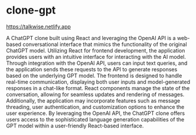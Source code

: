 # clone-gpt
https://talkwise.netlify.app



A ChatGPT clone built using React and leveraging the OpenAI API is a web-based conversational interface that mimics the functionality of the original ChatGPT model. Utilizing React for frontend development, the application provides users with an intuitive interface for interacting with the AI model. Through integration with the OpenAI API, users can input text queries, and the application sends these requests to the API to generate responses based on the underlying GPT model. The frontend is designed to handle real-time communication, displaying both user inputs and model-generated responses in a chat-like format. React components manage the state of the conversation, allowing for seamless updates and rendering of messages. Additionally, the application may incorporate features such as message threading, user authentication, and customization options to enhance the user experience. By leveraging the OpenAI API, the ChatGPT clone offers users access to the sophisticated language generation capabilities of the GPT model within a user-friendly React-based interface.





